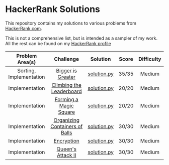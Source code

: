 # HackerRank Solutions

This repository contains my solutions to various problems from [HackerRank.com](https://www.hackerrank.com).

This is not a comprehensive list, but is intended as a sampler of my work. All the rest can be found on my [HackerRank profile](https://www.hackerrank.com/MBailey019)

|                        Problem Area(s)                            |                                                              Challenge                                                              |                                                                                  Solution                                                                                 |  Score  |Difficulty|
|:-----------------------------------------------------------------:|:-----------------------------------------------------------------------------------------------------------------------------------:|:-------------------------------------------------------------------------------------------------------------------------------------------------------------------------:|:-------:|:--------:|
|Sorting, Implementation                                            |[Bigger is Greater](https://www.hackerrank.com/challenges/bigger-is-greater/problem)                                                 |[solution.py](https://github.com/MBailey019/hackerrank-solutions/blob/master/Bigger%20is%20Greater/solution.py)                                                                |35/35    |Medium    |
|Implementation                                            |[Climbing the Leaderboard](https://www.hackerrank.com/challenges/climbing-the-leaderboard/problem)                                                 |[solution.py](https://github.com/MBailey019/hackerrank-solutions/blob/master/Climbing%20the%20Leaderboard/solution.py)                                                                |20/20    |Medium    |
|Implementation                                            |[Forming a Magic Square](https://www.hackerrank.com/challenges/magic-square-forming/problem)                                                 |[solution.py](https://github.com/MBailey019/hackerrank-solutions/blob/master/Forming%20a%20Magic%20Square/solution.py)                                                                |20/20   |Medium    |
|Implementation                                            |[Organizing Containers of Balls](https://www.hackerrank.com/challenges/organizing-containers-of-balls/problem)                                                 |[solution.py](https://github.com/MBailey019/hackerrank-solutions/blob/master/Organizing%20Containers%20of%20Balls/solution.py)                                                                |30/30   |Medium    |
|Implementation                                            |[Encryption](https://www.hackerrank.com/challenges/encryption/problem)                                                 |[solution.py](https://github.com/MBailey019/hackerrank-solutions/blob/master/Encryption/solution.py)                                                                |30/30   |Medium    |
|Implementation                                            |[Queen's Attack II](https://www.hackerrank.com/challenges/queens-attack-2/problem)                                                 |[solution.py](https://github.com/MBailey019/hackerrank-solutions/blob/master/Queen-s%20Attack%20II/solution.py)                                                                |30/30   |Medium    |
